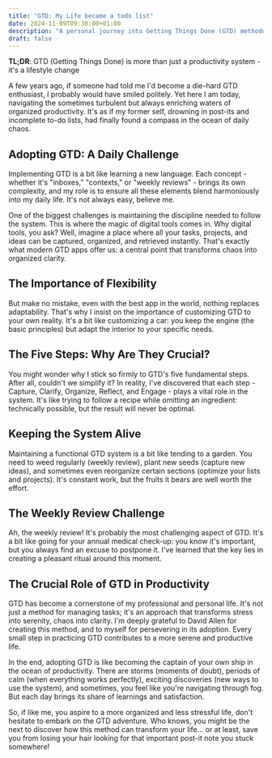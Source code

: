 ```yaml
---
title: "GTD: My Life became a todo list"
date: 2024-11-09T09:30:00+01:00
description: "A personal journey into Getting Things Done (GTD) methodology and how it transforms chaos into less chaos."
draft: false
---
```


**TL;DR**: GTD (Getting Things Done) is more than just a productivity system - it's a lifestyle change


A few years ago, if someone had told me I'd become a die-hard GTD enthusiast, I probably would have smiled politely. Yet here I am today, navigating the sometimes turbulent but always enriching waters of organized productivity. It's as if my former self, drowning in post-its and incomplete to-do lists, had finally found a compass in the ocean of daily chaos.

## Adopting GTD: A Daily Challenge

Implementing GTD is a bit like learning a new language. Each concept - whether it's "inboxes," "contexts," or "weekly reviews" - brings its own complexity, and my role is to ensure all these elements blend harmoniously into my daily life. It's not always easy, believe me.

One of the biggest challenges is maintaining the discipline needed to follow the system. This is where the magic of digital tools comes in. Why digital tools, you ask? Well, imagine a place where all your tasks, projects, and ideas can be captured, organized, and retrieved instantly. That's exactly what modern GTD apps offer us: a central point that transforms chaos into organized clarity.

## The Importance of Flexibility

But make no mistake, even with the best app in the world, nothing replaces adaptability. That's why I insist on the importance of customizing GTD to your own reality. It's a bit like customizing a car: you keep the engine (the basic principles) but adapt the interior to your specific needs.

## The Five Steps: Why Are They Crucial?

You might wonder why I stick so firmly to GTD's five fundamental steps. After all, couldn't we simplify it? In reality, I've discovered that each step - Capture, Clarify, Organize, Reflect, and Engage - plays a vital role in the system. It's like trying to follow a recipe while omitting an ingredient: technically possible, but the result will never be optimal.

## Keeping the System Alive

Maintaining a functional GTD system is a bit like tending to a garden. You need to weed regularly (weekly review), plant new seeds (capture new ideas), and sometimes even reorganize certain sections (optimize your lists and projects). It's constant work, but the fruits it bears are well worth the effort.

## The Weekly Review Challenge

Ah, the weekly review! It's probably the most challenging aspect of GTD. It's a bit like going for your annual medical check-up: you know it's important, but you always find an excuse to postpone it. I've learned that the key lies in creating a pleasant ritual around this moment.

## The Crucial Role of GTD in Productivity

GTD has become a cornerstone of my professional and personal life. It's not just a method for managing tasks; it's an approach that transforms stress into serenity, chaos into clarity. I'm deeply grateful to David Allen for creating this method, and to myself for persevering in its adoption. Every small step in practicing GTD contributes to a more serene and productive life.

In the end, adopting GTD is like becoming the captain of your own ship in the ocean of productivity. There are storms (moments of doubt), periods of calm (when everything works perfectly), exciting discoveries (new ways to use the system), and sometimes, you feel like you're navigating through fog. But each day brings its share of learnings and satisfaction.

So, if like me, you aspire to a more organized and less stressful life, don't hesitate to embark on the GTD adventure. Who knows, you might be the next to discover how this method can transform your life... or at least, save you from losing your hair looking for that important post-it note you stuck somewhere!